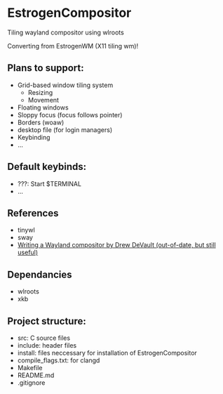 # EstrogenCompositor
Tiling wayland compositor using wlroots

Converting from EstrogenWM (X11 tiling wm)!

## Plans to support:
- Grid-based window tiling system
    - Resizing
    - Movement
- Floating windows
- Sloppy focus (focus follows pointer)
- Borders (woaw)
- desktop file (for login managers)
- Keybinding
- ...

## Default keybinds:
- ???: Start $TERMINAL
- ...

## References
- tinywl
- sway
- [Writing a Wayland compositor by Drew DeVault (out-of-date, but still useful)](https://drewdevault.com/2018/02/17/Writing-a-Wayland-compositor-1.html)

## Dependancies
- wlroots
- xkb

## Project structure:
- src: C source files
- include: header files
- install: files neccessary for installation of EstrogenCompositor
- compile_flags.txt: for clangd
- Makefile
- README.md
- .gitignore
